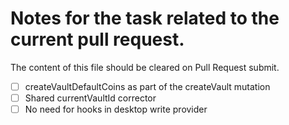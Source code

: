 # Notes for the task related to the current pull request.

The content of this file should be cleared on Pull Request submit.

- [ ] createVaultDefaultCoins as part of the createVault mutation
- [ ] Shared currentVaultId corrector
- [ ] No need for hooks in desktop write provider

